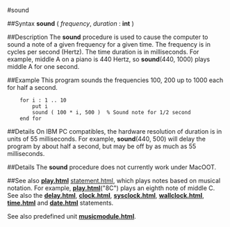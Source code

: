 
#sound

##Syntax
**sound** ( _frequency_, _duration_ : **int** )


##Description
The **sound** procedure is used to cause the computer to sound a note of a given frequency for a given time. The frequency is in cycles per second (Hertz). The time duration is in milliseconds. For example, middle A on a piano is 440 Hertz, so **sound**(440, 1000) plays middle A for one second.


##Example
This program sounds the frequencies 100, 200 up to 1000 each for half a second.

        for i : 1 .. 10
            put i
            sound ( 100 * i, 500 )  % Sound note for 1/2 second
        end for
##Details
On IBM PC compatibles, the hardware resolution of duration is in units of 55 milliseconds. For example, **sound**(440, 500) will delay the program by about half a second, but may be off by as much as 55 milliseconds.


##Details
The **sound** procedure does not currently work under MacOOT.


##See also
**[play.html](play)** [statement.html](statement), which plays notes based on musical notation. For example, **[play.html](play)**("8C") plays an eighth note of middle C. See also the **[delay.html](delay)**, **[clock.html](clock)**, **[sysclock.html](sysclock)**, **[wallclock.html](wallclock)**, **[time.html](time)** and **[date.html](date)** statements.

See also predefined unit **[musicmodule.html](Music)**.

